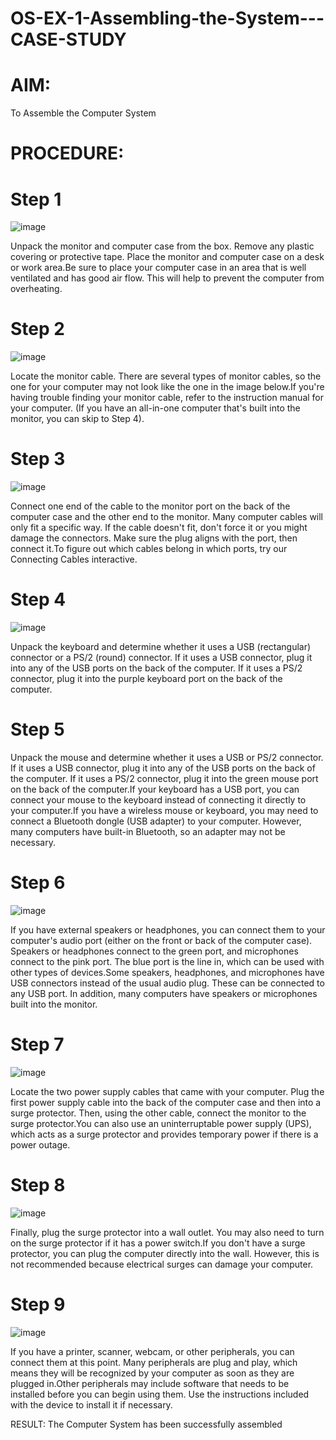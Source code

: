# OS-EX-1-Assembling-the-System---CASE-STUDY
# AIM:
To Assemble the Computer System

# PROCEDURE:
# Step 1
![image](https://github.com/karthika28112004/OS-EX-1-Assembling-the-System---CASE-STUDY/assets/128035087/c8b33db9-1073-4473-95d2-5d3bd6bedc4c)


Unpack the monitor and computer case from the box. Remove any plastic covering or protective tape. Place the monitor and computer case on a desk or work area.Be sure to place your computer case in an area that is well ventilated and has good air flow. This will help to prevent the computer from overheating.

# Step 2
![image](https://github.com/karthika28112004/OS-EX-1-Assembling-the-System---CASE-STUDY/assets/128035087/b6da9eb3-2b10-4d99-babb-3ca469f7daa8)


Locate the monitor cable. There are several types of monitor cables, so the one for your computer may not look like the one in the image below.If you're having trouble finding your monitor cable, refer to the instruction manual for your computer. (If you have an all-in-one computer that's built into the monitor, you can skip to Step 4).

# Step 3
![image](https://github.com/karthika28112004/OS-EX-1-Assembling-the-System---CASE-STUDY/assets/128035087/2a48125a-eefd-4a1c-830d-24f334f1033d)


Connect one end of the cable to the monitor port on the back of the computer case and the other end to the monitor. Many computer cables will only fit a specific way. If the cable doesn't fit, don't force it or you might damage the connectors. Make sure the plug aligns with the port, then connect it.To figure out which cables belong in which ports, try our Connecting Cables interactive.

# Step 4
![image](https://github.com/karthika28112004/OS-EX-1-Assembling-the-System---CASE-STUDY/assets/128035087/71987724-df3c-4037-a40d-74f70df4f5f3)


Unpack the keyboard and determine whether it uses a USB (rectangular) connector or a PS/2 (round) connector. If it uses a USB connector, plug it into any of the USB ports on the back of the computer. If it uses a PS/2 connector, plug it into the purple keyboard port on the back of the computer.

# Step 5
Unpack the mouse and determine whether it uses a USB or PS/2 connector. If it uses a USB connector, plug it into any of the USB ports on the back of the computer. If it uses a PS/2 connector, plug it into the green mouse port on the back of the computer.If your keyboard has a USB port, you can connect your mouse to the keyboard instead of connecting it directly to your computer.If you have a wireless mouse or keyboard, you may need to connect a Bluetooth dongle (USB adapter) to your computer. However, many computers have built-in Bluetooth, so an adapter may not be necessary.

# Step 6
![image](https://github.com/karthika28112004/OS-EX-1-Assembling-the-System---CASE-STUDY/assets/128035087/70752cd0-05b2-4525-b1a7-6ab9f662f592)


If you have external speakers or headphones, you can connect them to your computer's audio port (either on the front or back of the computer case). Speakers or headphones connect to the green port, and microphones connect to the pink port. The blue port is the line in, which can be used with other types of devices.Some speakers, headphones, and microphones have USB connectors instead of the usual audio plug. These can be connected to any USB port. In addition, many computers have speakers or microphones built into the monitor.

# Step 7
![image](https://github.com/karthika28112004/OS-EX-1-Assembling-the-System---CASE-STUDY/assets/128035087/9fd91d69-a2c6-4fc0-a548-9b02d5d3ec1f)


Locate the two power supply cables that came with your computer. Plug the first power supply cable into the back of the computer case and then into a surge protector. Then, using the other cable, connect the monitor to the surge protector.You can also use an uninterruptable power supply (UPS), which acts as a surge protector and provides temporary power if there is a power outage.

# Step 8
![image](https://github.com/karthika28112004/OS-EX-1-Assembling-the-System---CASE-STUDY/assets/128035087/b0049894-d1e6-4f4d-b4a4-1616510698eb)


Finally, plug the surge protector into a wall outlet. You may also need to turn on the surge protector if it has a power switch.If you don't have a surge protector, you can plug the computer directly into the wall. However, this is not recommended because electrical surges can damage your computer.

# Step 9
![image](https://github.com/karthika28112004/OS-EX-1-Assembling-the-System---CASE-STUDY/assets/128035087/8e48650f-bc25-4fae-8dee-b0ef6a66111d)


If you have a printer, scanner, webcam, or other peripherals, you can connect them at this point. Many peripherals are plug and play, which means they will be recognized by your computer as soon as they are plugged in.Other peripherals may include software that needs to be installed before you can begin using them. Use the instructions included with the device to install it if necessary.

RESULT:
The Computer System has been successfully assembled

